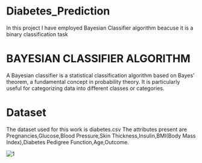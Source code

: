 # Diabetes_Prediction
In this project I have employed Bayesian Classifier algorithm beacuse it is a binary classification task

# BAYESIAN CLASSIFIER ALGORITHM
A Bayesian classifier is a statistical classification algorithm based on Bayes' theorem, a fundamental concept in probability theory. 
It is particularly useful for categorizing data into different classes or categories.

# Dataset
The dataset used for this work is diabetes.csv
The attributes present are Pregnancies,Glucose,Blood Pressure,Skin Thickness,Insulin,BMI(Body Mass Index),Diabetes Pedigree Function,Age,Outcome.
      
![1](https://github.com/RohiniSangeetha/Diabetes_Prediction/assets/113228124/77ecf779-8942-4d82-a505-70ea9c2e8fbe)
